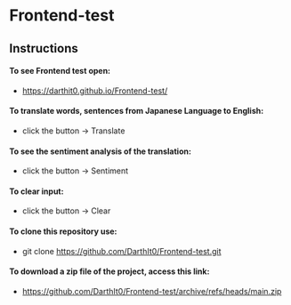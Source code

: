 # Frontend-test


## Instructions


#### To see Frontend test open:
  
  - https://darthit0.github.io/Frontend-test/


#### To translate words, sentences from Japanese Language to English:
  
  - click the button -> Translate


#### To see the sentiment analysis of the translation:
  
  - click the button -> Sentiment


#### To clear input:
  
  - click the button -> Clear


#### To clone this repository use:
  
  - git clone https://github.com/DarthIt0/Frontend-test.git


#### To download a zip file of the project, access this link:
  
  - https://github.com/DarthIt0/Frontend-test/archive/refs/heads/main.zip


